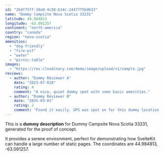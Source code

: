 ```yaml
---
id: "2b4f75ff-38a0-4c50-b14c-24477f5bd633"
name: "Dummy Campsite Nova Scotia 33231"
latitude: 44.984813
longitude: -63.091257
continent: "north-america"
country: "canada"
region: "nova-scotia"
amenities:
  - "dog-friendly"
  - "fire-pit"
  - "water"
  - "picnic-table"
images:
  - "https://res.cloudinary.com/demo/image/upload/v1/sample.jpg"
reviews:
  - author: "Dummy Reviewer A"
    date: "2025-07-010"
    rating: 4
    comment: "A nice, quiet dummy spot with some basic amenities."
  - author: "Dummy Reviewer B"
    date: "2025-03-01"
    rating: 2
    comment: "Found it easily. GPS was spot on for this dummy location."
---
```


This is a **dummy description** for Dummy Campsite Nova Scotia 33231, generated for the proof of concept.

It provides a serene environment, perfect for demonstrating how SvelteKit can handle a large number of static pages. The coordinates are 44.984813, -63.091257.
